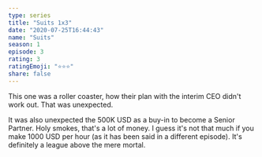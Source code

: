 ```yaml
--- 
type: series 
title: "Suits 1x3" 
date: "2020-07-25T16:44:43" 
name: "Suits" 
season: 1 
episode: 3 
rating: 3 
ratingEmoji: "⭐️⭐️⭐️" 
share: false 
---
```


This one was a roller coaster, how their plan with the interim CEO didn't work out. That was unexpected.

It was also unexpected the 500K USD as a buy-in to become a Senior Partner. Holy smokes, that's a lot of money. I guess it's not that much if you make 1000 USD per hour (as it has been said in a different episode). It's definitely a league above the mere mortal.
